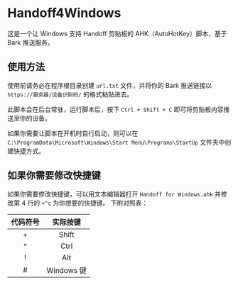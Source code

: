 # Handoff4Windows
这是一个让 Windows 支持 Handoff 剪贴板的 AHK（AutoHotKey）脚本，基于 Bark 推送服务。

## 使用方法
使用前请务必在程序根目录创建 `url.txt` 文件，并将你的 Bark 推送链接以 `https://服务器/设备识别码/` 的格式粘贴进去。

此脚本会在后台常驻，运行脚本后，按下 `Ctrl + Shift + C` 即可将剪贴板内容推送至你的设备。

如果你需要让脚本在开机时自行启动，则可以在 `C:\ProgramData\Microsoft\Windows\Start Menu\Programs\StartUp` 文件夹中创建快捷方式。
## 如果你需要修改快捷键
如果你需要修改快捷键，可以用文本编辑器打开 `Handoff for Windows.ahk` 并修改第 4 行的 `+^c` 为你想要的快捷键。
下附对照表：

| 代码符号 | 实际按键 |
| :------: | :------: |
| + | Shift |
| ^ | Ctrl |
| ! | Alt |
| # | Windows 键 |
